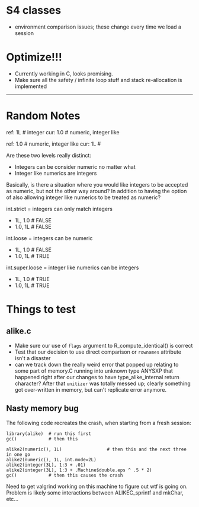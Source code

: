 # S4 classes

* environment comparison issues; these change every time we load a session

# Optimize!!!

* Currently working in C, looks promising.
* Make sure all the safety / infinite loop stuff and stack re-allocation is implemented


---
# Random Notes

ref: 1L   # integer
cur: 1.0  # numeric, integer like

ref: 1.0  # numeric, integer like
cur: 1L   # 

Are these two levels really distinct:
- Integers can be consider numeric no matter what
- Integer like numerics are integers

Basically, is there a situation where you would like integers to be accepted as
numeric, but not the other way around?  In addition to having the option of also
allowing integer like numerics to be treated as numeric?

int.strict = integers can only match integers

* 1L, 1.0 # FALSE
* 1.0, 1L # FALSE

int.loose = integers can be numeric

* 1L, 1.0 # FALSE
* 1.0, 1L # TRUE

int.super.loose = integer like numerics can be integers

* 1L, 1.0 # TRUE
* 1.0, 1L # TRUE

# Things to test

## alike.c

* Make sure our use of `flags` argument to R_compute_identical() is correct
* Test that our decision to use direct comparison or `rownames` attribute isn't
  a disaster
* can we track down the really weird error that popped up relating to some part
  of memory.C running into unknown type ANYSXP that happened right after our
  changes to have type_alike_internal return character?  After that `unitizer`
  was totally messed up; clearly something got over-written in memory, but can't
  replicate error anymore.

## Nasty memory bug

The following code recreates the crash, when starting from a fresh session:

    library(alike)  # run this first
    gc()            # then this
    
    alike2(numeric(), 1L)                 # then this and the next three in one go
    alike2(numeric(), 1L, int.mode=2L)
    alike2(integer(3L), 1:3 + .01)
    alike2(integer(3L), 1:3 + .Machine$double.eps ^ .5 * 2)
    gc()            # then this causes the crash

Need to get valgrind working on this machine to figure out wtf is going on.
Problem is likely some interactions between ALIKEC_sprintf and mkChar, etc...

